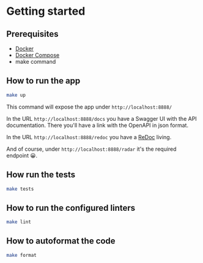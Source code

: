 # Getting started

## Prerequisites
- [Docker](https://docs.docker.com/docker-for-mac/install/) 
- [Docker Compose](https://docs.docker.com/compose/) 
- make command

## How to run the app
```bash
make up
```
This command will expose the app under `http://localhost:8888/`

In the URL `http://localhost:8888/docs` you have a Swagger UI with the API documentation. There you'll have a link with the OpenAPI in json format.

In the URL `http://localhost:8888/redoc` you have a [ReDoc](https://github.com/Redocly/redoc) living.

And of course, under `http://localhost:8888/radar` it's the required endpoint 😀.

## How run the tests

```bash
make tests
```

## How to run the configured linters
```bash
make lint
```

## How to autoformat the code
```bash
make format
```
